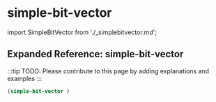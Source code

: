 # simple-bit-vector

import SimpleBitVector from './_simplebitvector.md';

<SimpleBitVector />

## Expanded Reference: simple-bit-vector

:::tip
TODO: Please contribute to this page by adding explanations and examples
:::

```lisp
(simple-bit-vector )
```
